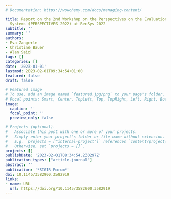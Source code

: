 ```yaml
---
# Documentation: https://wowchemy.com/docs/managing-content/

title: Report on the 2nd Workshop on the Perspectives on the Evaluation of Recommender
  Systems (PERSPECTIVES 2022) at RecSys 2022
subtitle: ''
summary: ''
authors:
- Eva Zangerle
- Christine Bauer
- Alan Said
tags: []
categories: []
date: '2023-01-01'
lastmod: 2023-02-01T09:34:54+01:00
featured: false
draft: false

# Featured image
# To use, add an image named `featured.jpg/png` to your page's folder.
# Focal points: Smart, Center, TopLeft, Top, TopRight, Left, Right, BottomLeft, Bottom, BottomRight.
image:
  caption: ''
  focal_point: ''
  preview_only: false

# Projects (optional).
#   Associate this post with one or more of your projects.
#   Simply enter your project's folder or file name without extension.
#   E.g. `projects = ["internal-project"]` references `content/project/deep-learning/index.md`.
#   Otherwise, set `projects = []`.
projects: []
publishDate: '2023-02-01T08:34:54.230297Z'
publication_types: ["article-journal"]
abstract: ''
publication: '*SIGIR Forum*'
doi: 10.1145/3582900.3582919
links:
- name: URL
  url: https://doi.org/10.1145/3582900.3582919
---
```

